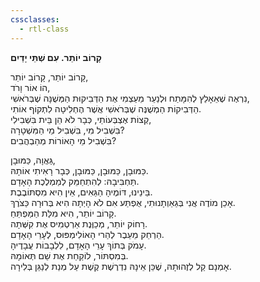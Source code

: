 ```yaml
---
cssclasses:
  - rtl-class
---
```

**קָרוֹב יוֹתֵר. עִם שְׁתֵּי יָדַיִם**

קָרוֹב יוֹתֵר, קָרוֹב יוֹתֵר,  
הוֹ אוֹר וָרֹד,  
נִרְאֶה שֶׁאֵאָלֵץ לְהִמָּתַח וּלְנַעֵר מֵעַצְמִי אֶת הַדְּבִיקוּת הַמְּשֻׁנָּה שֶׁבְּרֹאשִׁי,  
הַדְּבִיקוֹת הַמְשֻׁנֶּה שֶׁבְּרֹאשִׁי אֲשֶׁר הֶחְלִיטָה לִתְקוֹף אוֹתִי.  
קְצוֹת אֶצְבְּעוֹתַי, כְּבָר לֹא הֵן בֵּית בִּשְׁבִילִי,  
בִּשְׁבִיל מִי, בִּשְׁבִיל מֵי הַמִּשְׁטָרָה?  
בִּשְׁבִיל מֵי הָאוֹרוֹת מְהַבְהֲבִים?  
  
גַּאֲוָה, כַּמּוּבָן,  
כַּמּוּבָן, כַּמּוּבָן, כַּמּוּבָן, כְּבָר רָאִיתִי אוֹתָהּ.  
תַּחְבִּיבָהּ: לְהִתְחַמֵּק לְמַמְלֶכֶת הָאָדָם.  
בֵּינֵינוּ, דּוֹמֶיהָ הַגֵּאִים, אֵין הִיא מִסְתּוֹבֶבֶת.  
אָכֵן מוֹדֶה אֲנִי בְּגַאַוְתָנוּתִי, אֻפְתַּע אִם לֹא הָיְתָה הִיא בְּרוּרָה כַּצֹּרֶךְ.  
קָרוֹב יוֹתֵר, הִיא מִלַּת הַמַּפְתֵּחַ.  
רָחוֹק יוֹתֵר, מְכַוֶּנֶת אַרְטְמִיס אֶת קִשְּׁתָה.  
הַרְחֵק מֵעֵבֶר לְהַרי הָאוֹלִימְפּוּס, לְעָרֵי הָאָדָם.  
עָמֹק בְּתוֹךְ עָרֵי הָאָדָם, לִלְבָבוֹת עֲבָדֶיהָ.  
בְּמִסְתּוֹר, לוֹקַחַת אֶת שֵׁם תְּאוֹמָהּ.  
אָמְנָם קַל לְזֶהוּתָהּ, שֶׁכֵּן אֵינָהּ נִדְרֶשֶׁת קֶשֶׁת עַל מְנַת לְנַגֵּן בְּלִירָה.